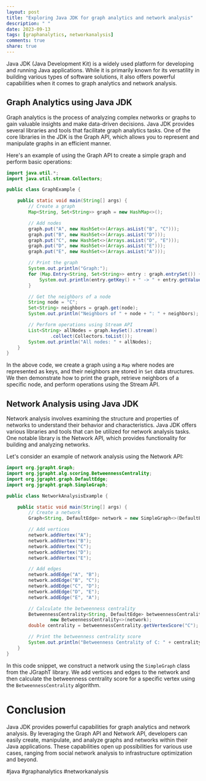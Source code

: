 ```yaml
---
layout: post
title: "Exploring Java JDK for graph analytics and network analysis"
description: " "
date: 2023-09-13
tags: [graphanalytics, networkanalysis]
comments: true
share: true
---
```


Java JDK (Java Development Kit) is a widely used platform for developing and running Java applications. While it is primarily known for its versatility in building various types of software solutions, it also offers powerful capabilities when it comes to graph analytics and network analysis.

## Graph Analytics using Java JDK

Graph analytics is the process of analyzing complex networks or graphs to gain valuable insights and make data-driven decisions. Java JDK provides several libraries and tools that facilitate graph analytics tasks. One of the core libraries in the JDK is the Graph API, which allows you to represent and manipulate graphs in an efficient manner.

Here's an example of using the Graph API to create a simple graph and perform basic operations:

```java
import java.util.*;
import java.util.stream.Collectors;

public class GraphExample {

    public static void main(String[] args) {
        // Create a graph
        Map<String, Set<String>> graph = new HashMap<>();

        // Add nodes
        graph.put("A", new HashSet<>(Arrays.asList("B", "C")));
        graph.put("B", new HashSet<>(Arrays.asList("D")));
        graph.put("C", new HashSet<>(Arrays.asList("D", "E")));
        graph.put("D", new HashSet<>(Arrays.asList("E")));
        graph.put("E", new HashSet<>(Arrays.asList("A")));

        // Print the graph
        System.out.println("Graph:");
        for (Map.Entry<String, Set<String>> entry : graph.entrySet()) {
            System.out.println(entry.getKey() + " -> " + entry.getValue());
        }

        // Get the neighbors of a node
        String node = "C";
        Set<String> neighbors = graph.get(node);
        System.out.println("Neighbors of " + node + ": " + neighbors);

        // Perform operations using Stream API
        List<String> allNodes = graph.keySet().stream()
                .collect(Collectors.toList());
        System.out.println("All nodes: " + allNodes);
    }
}
```

In the above code, we create a graph using a `Map` where nodes are represented as keys, and their neighbors are stored in `Set` data structures. We then demonstrate how to print the graph, retrieve neighbors of a specific node, and perform operations using the Stream API.

## Network Analysis using Java JDK

Network analysis involves examining the structure and properties of networks to understand their behavior and characteristics. Java JDK offers various libraries and tools that can be utilized for network analysis tasks. One notable library is the Network API, which provides functionality for building and analyzing networks.

Let's consider an example of network analysis using the Network API:

```java
import org.jgrapht.Graph;
import org.jgrapht.alg.scoring.BetweennessCentrality;
import org.jgrapht.graph.DefaultEdge;
import org.jgrapht.graph.SimpleGraph;

public class NetworkAnalysisExample {

    public static void main(String[] args) {
        // Create a network
        Graph<String, DefaultEdge> network = new SimpleGraph<>(DefaultEdge.class);

        // Add vertices
        network.addVertex("A");
        network.addVertex("B");
        network.addVertex("C");
        network.addVertex("D");
        network.addVertex("E");

        // Add edges
        network.addEdge("A", "B");
        network.addEdge("B", "C");
        network.addEdge("C", "D");
        network.addEdge("D", "E");
        network.addEdge("E", "A");

        // Calculate the betweenness centrality
        BetweennessCentrality<String, DefaultEdge> betweennessCentrality =
                new BetweennessCentrality<>(network);
        double centrality = betweennessCentrality.getVertexScore("C");

        // Print the betweenness centrality score
        System.out.println("Betweenness Centrality of C: " + centrality);
    }
}
```

In this code snippet, we construct a network using the `SimpleGraph` class from the JGraphT library. We add vertices and edges to the network and then calculate the betweenness centrality score for a specific vertex using the `BetweennessCentrality` algorithm.

# Conclusion

Java JDK provides powerful capabilities for graph analytics and network analysis. By leveraging the Graph API and Network API, developers can easily create, manipulate, and analyze graphs and networks within their Java applications. These capabilities open up possibilities for various use cases, ranging from social network analysis to infrastructure optimization and beyond.

#java #graphanalytics #networkanalysis